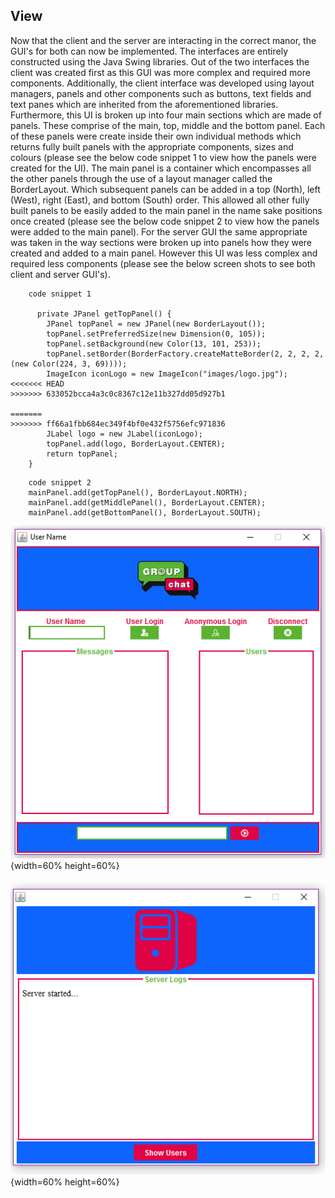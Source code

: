 ## View


Now that the client and the server are interacting in the correct manor, the GUI's for both can now be implemented. The interfaces are entirely constructed using the Java Swing libraries. Out of the two interfaces the client was created first as this GUI was more complex and required more components. Additionally, the client interface was developed using layout managers, panels and other components such as buttons, text fields and text panes which are inherited from the aforementioned libraries. Furthermore, this UI is broken up into four main sections which are made of panels. These comprise of the main, top, middle and the bottom panel. Each of these panels were create inside their own individual methods which returns fully built panels with the appropriate components, sizes and colours (please see the below code snippet 1 to view how the panels were created for the UI). The main panel is a container which encompasses all the other panels through the use of a layout manager called the BorderLayout. Which subsequent panels can be added in a top (North), left (West), right (East), and bottom (South) order. This allowed all other fully built panels to be easily added to the main panel in the name sake positions once created (please see the below code snippet 2 to view how the panels were added to the main panel). For the server GUI the same appropriate was taken in the way sections were broken up into panels how they were created and added to a main panel. However this UI was less complex and required less components (please see the below screen shots to see both client and server GUI's).
```
    code snippet 1

      private JPanel getTopPanel() {
        JPanel topPanel = new JPanel(new BorderLayout());
        topPanel.setPreferredSize(new Dimension(0, 105));
        topPanel.setBackground(new Color(13, 101, 253));
        topPanel.setBorder(BorderFactory.createMatteBorder(2, 2, 2, 2, (new Color(224, 3, 69))));
        ImageIcon iconLogo = new ImageIcon("images/logo.jpg");
<<<<<<< HEAD
>>>>>>> 633052bcca4a3c0c8367c12e11b327dd05d927b1

=======
>>>>>>> ff66a1fbb684ec349f4bf0e432f5756efc971836
        JLabel logo = new JLabel(iconLogo);
        topPanel.add(logo, BorderLayout.CENTER);
        return topPanel;
    }
```

```
    code snippet 2
    mainPanel.add(getTopPanel(), BorderLayout.NORTH);
    mainPanel.add(getMiddlePanel(), BorderLayout.CENTER);
    mainPanel.add(getBottomPanel(), BorderLayout.SOUTH);
```
![Image of Client UI. \label{figure 1}](04_assets/04_system_design/clientGUI.PNG){width=60% height=60%}

![Image of Server UI. \label{figure 1}](04_assets/04_system_design/serverGUI.PNG){width=60% height=60%}
